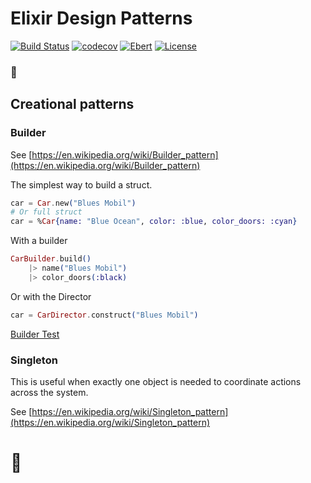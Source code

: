 # Elixir Design Patterns
[![Build Status](https://semaphoreci.com/api/v1/fulnir/elixir_design_patterns/branches/master/shields_badge.svg)](https://semaphoreci.com/fulnir/elixir_design_patterns) [![codecov](https://codecov.io/bb/fulnir/elixir_design_patterns/branch/master/graph/badge.svg)](https://codecov.io/bb/fulnir/elixir_design_patterns) [![Ebert](https://ebertapp.io/github/Fulnir/Elixir_Design_Pattern.svg)](https://ebertapp.io/github/Fulnir/Elixir_Design_Pattern) [![License](https://img.shields.io/badge/license-MIT-blue.svg)](LICENSE.txt)

###  🚧

## Creational patterns

### Builder

See [https://en.wikipedia.org/wiki/Builder_pattern](https://en.wikipedia.org/wiki/Builder_pattern)

The simplest way to build a struct.

```elixir
car = Car.new("Blues Mobil")
# Or full struct
car = %Car{name: "Blue Ocean", color: :blue, color_doors: :cyan}
```

With a builder
```elixir
CarBuilder.build()
    |> name("Blues Mobil")
    |> color_doors(:black)
```

Or with the Director
```elixir
car = CarDirector.construct("Blues Mobil")
```

[Builder Test](test/builder_test.ex)

### Singleton

This is useful when exactly one object is needed to coordinate actions across the system. 

See [https://en.wikipedia.org/wiki/Singleton_pattern](https://en.wikipedia.org/wiki/Singleton_pattern)

# 🚧

